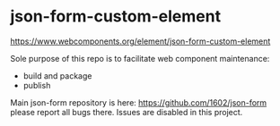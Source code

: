 # json-form-custom-element
https://www.webcomponents.org/element/json-form-custom-element

Sole purpose of this repo is to facilitate web component maintenance:

- build and package
- publish

Main json-form repository is here: https://github.com/1602/json-form please report all bugs there. Issues are disabled in this project.
